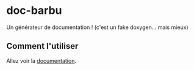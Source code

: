 # doc-barbu

Un générateur de documentation !
(c'est un fake doxygen... mais mieux)

## Comment l'utiliser

Allez voir la [documentation](https://github.com/Instelce/doc-barbu/blob/main/DOCUMENTATION.md).
